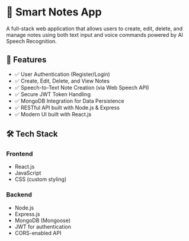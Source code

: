# 📝 Smart Notes App

A full-stack web application that allows users to create, edit, delete, and manage notes using both text input and voice commands powered by AI Speech Recognition.

## 🚀 Features

- ✅ User Authentication (Register/Login)
- ✅ Create, Edit, Delete, and View Notes
- ✅ Speech-to-Text Note Creation (via Web Speech API)
- ✅ Secure JWT Token Handling
- ✅ MongoDB Integration for Data Persistence
- ✅ RESTful API built with Node.js & Express
- ✅ Modern UI built with React.js

## 🛠️ Tech Stack

### Frontend
- React.js
- JavaScript
- CSS (custom styling)

### Backend
- Node.js
- Express.js
- MongoDB (Mongoose)
- JWT for authentication
- CORS-enabled API
